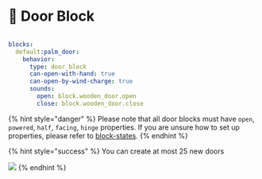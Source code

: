 # 🚪 Door Block

<figure><img src="https://1836335287-files.gitbook.io/~/files/v0/b/gitbook-x-prod.appspot.com/o/spaces%2FOgvQ1fEJPROp7131PPlK%2Fuploads%2FkhYqDmF2zkkWE0L7OLnT%2Fimage.png?alt=media&#x26;token=390a5cf9-4449-4c01-931d-caea5df7672f" alt=""><figcaption></figcaption></figure>

```yaml
blocks:
  default:palm_door:
    behavior:
      type: door_block
      can-open-with-hand: true
      can-open-by-wind-charge: true
      sounds:
        open: block.wooden_door.open
        close: block.wooden_door.close
```

{% hint style="danger" %}
Please note that all door blocks must have `open`, `powered`, `half`, `facing`, `hinge` properties. If you are unsure how to set up properties, please refer to [block-states](../block-states "mention").&#x20;
{% endhint %}

{% hint style="success" %}
You can create at most 25 new doors&#x20;

![](https://1836335287-files.gitbook.io/~/files/v0/b/gitbook-x-prod.appspot.com/o/spaces%2FOgvQ1fEJPROp7131PPlK%2Fuploads%2Fnw9ld2yOdjO4jI2cg3Ha%2Fimage%20\\(1\\).png?alt=media\\&token=cd0a9263-483e-4249-92bb-3e54390c75e7)
{% endhint %}
